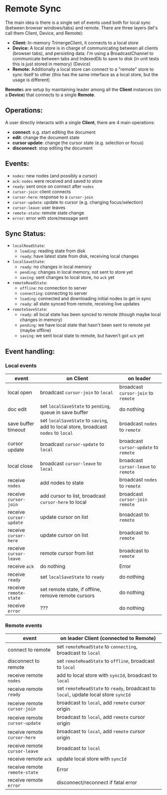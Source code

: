 # Remote Sync

The main idea is there is a single set of events used both for local sync (between browser windows/tabs) and remote. There are three layers (let's call them Client, Device, and Remote):

- **Client:** In-memory TrimergeClient, it connects to a local store
- **Device:** A local store is in charge of communicating between all clients (browser tabs), and persisting data. I'm using a BroadcastChannel to communicate between tabs and IndexedDb to save to disk (in unit tests this is just stored in memory) (Device)
- **Remote:** Additionally a local store can connect to a "remote" store to sync itself to other (this has the same interface as a local store, but the usage is different)

**Remote**s are setup by maintaining leader among all the **Client** instances (on a **Device**) that connects to a single **Remote**.

## Operations:

A user directly interacts with a single **Client**, there are 4 main operations:

- **connect**: e.g. start editing the document
- **edit**: change the document state
- **cursor update**: change the cursor state (e.g. selection or focus)
- **disconnect**: stop editing the document

## Events:

- `nodes`: new nodes (and possibly a cursor)
- `ack`: `nodes` were received and saved to store
- `ready`: sent once on connect after `nodes`
- `cursor-join`: client connects
- `cursor-here`: response to a `cursor-join`
- `cursor-update`: update to cursor (e.g. changing focus/selection)
- `cursor-leave`: user leaves
- `remote-state`: remote state change
- `error`: error with store/message sent

## Sync Status:

- `localReadState`:
  - `loading`: reading state from disk
  - `ready`: have latest state from disk, receiving local changes
- `localSaveState`:
  - `ready`: no changes in local memory
  - `pending`: changes in local memory, not sent to store yet
  - `saving`: sent changes to local store, no `ack` yet
- `remoteReadState`:
  - `offline`: no connection to server
  - `connecting`: connecting to server
  - `loading`: connected and downloading initial nodes to get in sync
  - `ready`: all state synced from remote, receiving live updates
- `remoteSaveState`:
  - `ready`: all local state has been synced to remote (though maybe local changes in memory)
  - `pending`: we have local state that hasn't been sent to remote yet (maybe offline)
  - `saving`: we sent local state to remote, but haven't got `ack` yet

## Event handling:

### Local events

| event                   | on **Client**                                                                      | on **leader**                         |
| ----------------------- | ---------------------------------------------------------------------------------- | ------------------------------------- |
| local open              | broadcast `cursor-join` to `local`                                                 | broadcast `cursor-join` to `remote`   |
| doc edit                | set `localSaveState` to `pending`, queue in save buffer                            | do nothing                            |
| save buffer timeout     | set `localSaveState` to `saving`, add to local store, broadcast `nodes` to `local` | broadcast `nodes` to `remote`         |
| cursor update           | broadcast `cursor-update` to `local`                                               | broadcast `cursor-update` to `remote` |
| local close             | broadcast `cursor-leave` to `local`                                                | broadcast `cursor-leave` to `remote`  |
| receive `nodes`         | add nodes to state                                                                 | broadcast `nodes` to `remote`         |
| receive `cursor-join`   | add cursor to list, broadcast `cursor-here` to local                               | broadcast `cursor-join` `remote`      |
| receive `cursor-update` | update cursor on list                                                              | broadcast to `remote`                 |
| receive `cursor-here`   | update cursor on list                                                              | broadcast to `remote`                 |
| receive `cursor-leave`  | remote cursor from list                                                            | broadcast to `remote`                 |
| receive `ack`           | do nothing                                                                         | Error                                 |
| receive `ready`         | set `localSaveState` to `ready`                                                    | do nothing                            |
| receive `remote-state`  | set remote state, if offline, remove remote cursors                                | do nothing                            |
| receive `error`         | ???                                                                                | do nothing                            |

### Remote events

| event                          | on **leader Client** (connected to **Remote**)                                      |
| ------------------------------ | ----------------------------------------------------------------------------------- |
| connect to remote              | set `remoteReadState` to `connecting`, broadcast to `local`                         |
| disconnect to remote           | set `remoteReadState` to `offline`, broadcast to `local`                            |
| receive remote `nodes`         | add to local store with `syncId`, broadcast to `local`                              |
| receive remote `ready`         | set `remoteReadState` to `ready`, broadcast to `local`, update local store `syncId` |
| receive remote `cursor-join`   | broadcast to `local`, add `remote` cursor origin                                    |
| receive remote `cursor-update` | broadcast to `local`, add `remote` cursor origin                                    |
| receive remote `cursor-here`   | broadcast to `local`, add `remote` cursor origin                                    |
| receive remote `cursor-leave`  | broadcast to `local`                                                                |
| receive remote `ack`           | update local store with `syncId`                                                    |
| receive remote `remote-state`  | Error                                                                               |
| receive remote `error`         | disconnect/reconnect if fatal error                                                 |
